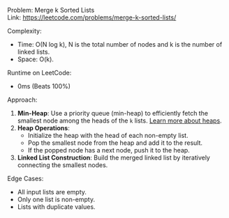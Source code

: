 Problem: Merge k Sorted Lists  
Link: https://leetcode.com/problems/merge-k-sorted-lists/

Complexity:

- Time: O(N log k), N is the total number of nodes and k is the number of linked lists.
- Space: O(k).

Runtime on LeetCode:

- 0ms (Beats 100%)

Approach:

1. **Min-Heap**: Use a priority queue (min-heap) to efficiently fetch the smallest node among the heads of the `k` lists. [Learn more about heaps](<https://en.wikipedia.org/wiki/Heap_(data_structure)>).
2. **Heap Operations**:
   - Initialize the heap with the head of each non-empty list.
   - Pop the smallest node from the heap and add it to the result.
   - If the popped node has a next node, push it to the heap.
3. **Linked List Construction**: Build the merged linked list by iteratively connecting the smallest nodes.

Edge Cases:

- All input lists are empty.
- Only one list is non-empty.
- Lists with duplicate values.
